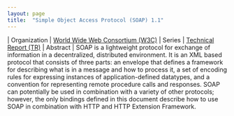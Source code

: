 ```yaml
---
layout: page
title:  "Simple Object Access Protocol (SOAP) 1.1"
---
```


| Organization | [World Wide Web Consortium (W3C)](..)
| Series | [Technical Report (TR)](..)
| Abstract | SOAP is a lightweight protocol for exchange of information in a decentralized, distributed environment. It is an XML based protocol that consists of three parts: an envelope that defines a framework for describing what is in a message and how to process it, a set of encoding rules for expressing instances of application-defined datatypes, and a convention for representing remote procedure calls and responses. SOAP can potentially be used in combination with a variety of other protocols; however, the only bindings defined in this document describe how to use SOAP in combination with HTTP and HTTP Extension Framework.